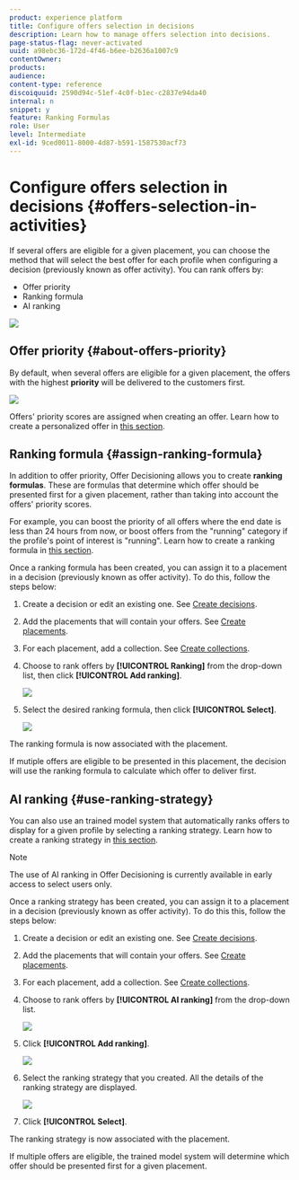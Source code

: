 ```yaml
---
product: experience platform
title: Configure offers selection in decisions
description: Learn how to manage offers selection into decisions.
page-status-flag: never-activated
uuid: a98ebc36-172d-4f46-b6ee-b2636a1007c9
contentOwner:
products:
audience:
content-type: reference
discoiquuid: 2590d94c-51ef-4c0f-b1ec-c2837e94da40
internal: n
snippet: y
feature: Ranking Formulas
role: User
level: Intermediate
exl-id: 9ced0011-8000-4d87-b591-1587530acf73
---
```

# Configure offers selection in decisions {#offers-selection-in-activities}

If several offers are eligible for a given placement, you can choose the method that will select the best offer for each profile when configuring a decision (previously known as offer activity). You can rank offers by:
* Offer priority
* Ranking formula
* AI ranking

![](../assets/offer-rank-by.png)

## Offer priority {#about-offers-priority}

By default, when several offers are eligible for a given placement, the offers with the highest **priority** will be delivered to the customers first.

![](../assets/offer-priority.png)

Offers' priority scores are assigned when creating an offer. Learn how to create a personalized offer in [this section](../offer-library/creating-personalized-offers.md).

## Ranking formula {#assign-ranking-formula}

In addition to offer priority, Offer Decisioning allows you to create **ranking formulas**. These are formulas that determine which offer should be presented first for a given placement, rather than taking into account the offers' priority scores.

For example, you can boost the priority of all offers where the end date is less than 24 hours from now, or boost offers from the "running" category if the profile's point of interest is "running". Learn how to create a ranking formula in [this section](../offer-library/create-ranking-formulas.md).

Once a ranking formula has been created, you can assign it to a placement in a decision (previously known as offer activity). To do this, follow the steps below:

1. Create a decision or edit an existing one. See [Create decisions](../offer-activities/create-offer-activities.md).

1. Add the placements that will contain your offers. See [Create placements](../offer-library/creating-placements.md).

1. For each placement, add a collection. See [Create collections](../offer-library/creating-collections.md).

1. Choose to rank offers by **[!UICONTROL Ranking]** from the drop-down list, then click **[!UICONTROL Add ranking]**.

    ![](../assets/offer-activity-ranking.png)

1. Select the desired ranking formula, then click **[!UICONTROL Select]**.

    ![](../assets/ranking-selection.png)

The ranking formula is now associated with the placement.

If mutiple offers are eligible to be presented in this placement, the decision will use the ranking formula to calculate which offer to deliver first.

## AI ranking {#use-ranking-strategy}

You can also use an trained model system that automatically ranks offers to display for a given profile by selecting a ranking strategy. Learn how to create a ranking strategy in [this section](../offer-library/create-ranking-strategies.md).

>[!NOTE]
>
>The use of AI ranking in Offer Decisioning is currently available in early access to select users only.

Once a ranking strategy has been created, you can assign it to a placement in a decision (previously known as offer activity). To do this this, follow the steps below:

1. Create a decision or edit an existing one. See [Create decisions](../offer-activities/create-offer-activities.md).

1. Add the placements that will contain your offers. See [Create placements](../offer-library/creating-placements.md).

1. For each placement, add a collection. See [Create collections](../offer-library/creating-collections.md).

1. Choose to rank offers by **[!UICONTROL AI ranking]** from the drop-down list.

    ![](../assets/ranking-selection-ai-ranking.png)

1. Click **[!UICONTROL Add ranking]**.

    ![](../assets/ranking-selection-ai-ranking-add.png)

1. Select the ranking strategy that you created. All the details of the ranking strategy are displayed.

    ![](../assets/ranking-selection-ai-ranking-selected.png)

1. Click **[!UICONTROL Select]**.

The ranking strategy is now associated with the placement.

If multiple offers are eligible, the trained model system will determine which offer should be presented first for a given placement.

<!--Result? Describe the impact for the user, i.e. what's the effect of selecting this ranking strategy for this collection/placement.-->

<!--Click **[!UICONTROL Next]** to confirm and save your decision.-->